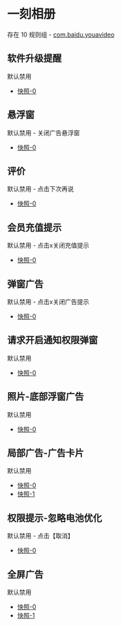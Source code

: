 # 一刻相册

存在 10 规则组 - [com.baidu.youavideo](/src/apps/com.baidu.youavideo.ts)

## 软件升级提醒

默认禁用

- [快照-0](https://i.gkd.li/import/12597916)

## 悬浮窗

默认禁用 - 关闭广告悬浮窗

- [快照-0](https://i.gkd.li/import/12970088)

## 评价

默认禁用 - 点击下次再说

- [快照-0](https://i.gkd.li/import/12970094)

## 会员充值提示

默认禁用 - 点击x关闭充值提示

- [快照-0](https://i.gkd.li/import/12970094)

## 弹窗广告

默认禁用 - 点击x关闭广告提示

- [快照-0](https://i.gkd.li/import/13048700)

## 请求开启通知权限弹窗

默认禁用

- [快照-0](https://i.gkd.li/import/13413819)

## 照片-底部浮窗广告

默认禁用

- [快照-0](https://i.gkd.li/import/13711475)

## 局部广告-广告卡片

默认禁用

- [快照-0](https://i.gkd.li/import/13874124)
- [快照-1](https://i.gkd.li/import/14038825)

## 权限提示-忽略电池优化

默认禁用 - 点击【取消】

- [快照-0](https://i.gkd.li/import/14065510)

## 全屏广告

默认禁用

- [快照-0](https://i.gkd.li/import/14107272)
- [快照-1](https://i.gkd.li/import/14038825)
